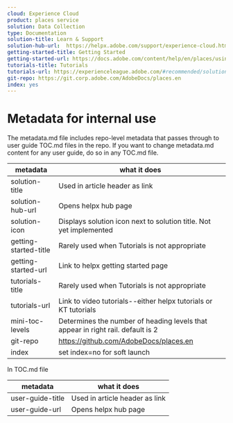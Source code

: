```yaml
---
cloud: Experience Cloud
product: places service
solution: Data Collection
type: Documentation
solution-title: Learn & Support
solution-hub-url:  https://helpx.adobe.com/support/experience-cloud.html
getting-started-title: Getting Started
getting-started-url: https://docs.adobe.com/content/help/en/places/using/getting-started.html
tutorials-title: Tutorials
tutorials-url: https://experienceleague.adobe.com/#recommended/solutions/experience-platform
git-repo: https://git.corp.adobe.com/AdobeDocs/places.en
index: yes
---
```


<!-- We need better links for Getting Started and Tutorials. We can do this after we hit stage -->

# Metadata for internal use

The metadata.md file includes repo-level metadata that passes through to user guide TOC.md files in the repo. If you want to change metadata.md content for any user guide, do so in any TOC.md file.

| metadata | what it does |
|--- |--- |
| solution-title | Used in article header as link |
| solution-hub-url | Opens helpx hub page |
| solution-icon | Displays solution icon next to solution title. Not yet implemented |
| getting-started-title | Rarely used when Tutorials is not appropriate |
| getting-started-url | Link to helpx getting started page |
| tutorials-title | Rarely used when Tutorials is not appropriate |
| tutorials-url | Link to video tutorials--either helpx tutorials or KT tutorials |
| mini-toc-levels | Determines the number of heading levels that appear in right rail. default is 2 |
| git-repo | https://github.com/AdobeDocs/places.en |
| index | set index=no for soft launch |

In TOC.md file

| metadata | what it does |
|--- |--- |
| user-guide-title | Used in article header as link |
| user-guide-url | Opens helpx hub page |
